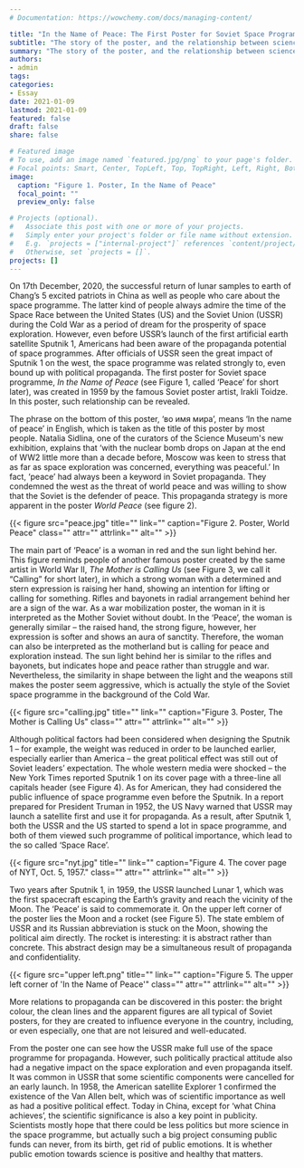 ```yaml
---
# Documentation: https://wowchemy.com/docs/managing-content/

title: "In the Name of Peace: The First Poster for Soviet Space Programme"
subtitle: "The story of the poster, and the relationship between science and society."
summary: "The story of the poster, and the relationship between science and society."
authors: 
- admin
tags: 
categories: 
- Essay
date: 2021-01-09
lastmod: 2021-01-09
featured: false
draft: false
share: false

# Featured image
# To use, add an image named `featured.jpg/png` to your page's folder.
# Focal points: Smart, Center, TopLeft, Top, TopRight, Left, Right, BottomLeft, Bottom, BottomRight.
image:
  caption: "Figure 1. Poster, In the Name of Peace"
  focal_point: ""
  preview_only: false

# Projects (optional).
#   Associate this post with one or more of your projects.
#   Simply enter your project's folder or file name without extension.
#   E.g. `projects = ["internal-project"]` references `content/project/deep-learning/index.md`.
#   Otherwise, set `projects = []`.
projects: []
---
```


On 17th December, 2020, the successful return of lunar samples to earth of Chang’s 5 excited patriots in China as well as people who care about the space programme. The latter kind of people always admire the time of the Space Race between the United States (US) and the Soviet Union (USSR) during the Cold War as a period of dream for the prosperity of space exploration. However, even before USSR’s launch of the first artificial earth satellite Sputnik 1, Americans had been aware of the propaganda potential of space programmes. After officials of USSR seen the great impact of Sputnik 1 on the west, the space programme was related strongly to, even bound up with political propaganda. The first poster for Soviet space programme, *In the Name of Peace* (see Figure 1, called ‘Peace’ for short later), was created in 1959 by the famous Soviet poster artist, Irakli Toidze. In this poster, such relationship can be revealed.

The phrase on the bottom of this poster, ‘во имя мира’, means ‘In the name of peace’ in English, which is taken as the title of this poster by most people. Natalia Sidlina, one of the curators of the Science Museum's new exhibition, explains that ‘with the nuclear bomb drops on Japan at the end of WW2 little more than a decade before, Moscow was keen to stress that as far as space exploration was concerned, everything was peaceful.’  In fact, ‘peace’ had always been a keyword in Soviet propaganda. They condemned the west as the threat of world peace and was willing to show that the Soviet is the defender of peace. This propaganda strategy is more apparent in the poster *World Peace* (see figure 2).

{{< figure src="peace.jpg" title="" link="" caption="Figure 2. Poster, World Peace" class="" attr="" attrlink="" alt="" >}}

The main part of ‘Peace’ is a woman in red and the sun light behind her. This figure reminds people of another famous poster created by the same artist in World War II, *The Mother is Calling Us* (see Figure 3, we call it “Calling” for short later), in which a strong woman with a determined and stern expression is raising her hand, showing an intention for lifting or calling for something. Rifles and bayonets in radial arrangement behind her are a sign of the war. As a war mobilization poster, the woman in it is interpreted as the Mother Soviet without doubt. In the ‘Peace’, the woman is generally similar – the raised hand, the strong figure, however, her expression is softer and shows an aura of sanctity. Therefore, the woman can also be interpreted as the motherland but is calling for peace and exploration instead. The sun light behind her is similar to the rifles and bayonets, but indicates hope and peace rather than struggle and war. Nevertheless, the similarity in shape between the light and the weapons still makes the poster seem aggressive, which is actually the style of the Soviet space programme in the background of the Cold War.

{{< figure src="calling.jpg" title="" link="" caption="Figure 3. Poster, The Mother is Calling Us" class="" attr="" attrlink="" alt="" >}}

Although political factors had been considered when designing the Sputnik 1 – for example, the weight was reduced in order to be launched earlier, especially earlier than America – the great political effect was still out of Soviet leaders’ expectation. The whole western media were shocked – the New York Times reported Sputnik 1 on its cover page with a three-line all capitals header (see Figure 4). As for American, they had considered the public influence of space programme even before the Sputnik. In a report prepared for President Truman in 1952, the US Navy warned that USSR may launch a satellite first and use it for propaganda. As a result, after Sputnik 1, both the USSR and the US started to spend a lot in space programme, and both of them viewed such programme of political importance, which lead to the so called ‘Space Race’.

{{< figure src="nyt.jpg" title="" link="" caption="Figure 4. The cover page of NYT, Oct. 5, 1957." class="" attr="" attrlink="" alt="" >}}

Two years after Sputnik 1, in 1959, the USSR launched Lunar 1, which was the first spacecraft escaping the Earth’s gravity and reach the vicinity of the Moon. The ‘Peace’ is said to commemorate it. On the upper left corner of the poster lies the Moon and a rocket (see Figure 5). The state emblem of USSR and its Russian abbreviation is stuck on the Moon, showing the political aim directly. The rocket is interesting: it is abstract rather than concrete. This abstract design may be a simultaneous result of propaganda and confidentiality.

{{< figure src="upper left.png" title="" link="" caption="Figure 5. The upper left corner of 'In the Name of Peace'" class="" attr="" attrlink="" alt="" >}}

More relations to propaganda can be discovered in this poster: the bright colour, the clean lines and the apparent figures are all typical of Soviet posters, for they are created to influence everyone in the country, including, or even especially, one that are not leisured and well-educated.

From the poster one can see how the USSR make full use of the space programme for propaganda. However, such politically practical attitude also had a negative impact on the space exploration and even propaganda itself. It was common in USSR that some scientific components were cancelled for an early launch. In 1958, the American satellite Explorer 1 confirmed the existence of the Van Allen belt, which was of scientific importance as well as had a positive political effect. Today in China, except for ‘what China achieves’, the scientific significance is also a key point in publicity. Scientists mostly hope that there could be less politics but more science in the space programme, but actually such a big project consuming public funds can never, from its birth, get rid of public emotions. It is whether public emotion towards science is positive and healthy that matters.
